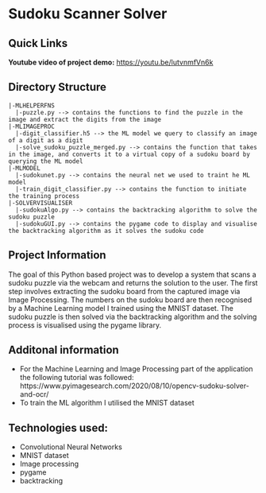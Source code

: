 # Sudoku Scanner Solver

## Quick Links

**Youtube video of project demo:** https://youtu.be/lutvnmfVn6k 

## Directory Structure
```
|-MLHELPERFNS
  |-puzzle.py --> contains the functions to find the puzzle in the image and extract the digits from the image
|-MLIMAGEPROC
  |-digit_classifier.h5 --> the ML model we query to classify an image of a digit as a digit
  |-solve_sudoku_puzzle_merged.py --> contains the function that takes in the image, and converts it to a virtual copy of a sudoku board by querying the ML model
|-MLMODEL
  |-sudokunet.py --> contains the neural net we used to traint he ML model
  |-train_digit_classifier.py --> contains the function to initiate the training process
|-SOLVERVISUALISER
  |-sudokuAlgo.py --> contains the backtracking algorithm to solve the sudoku puzzle
  |-sudokuGUI.py --> contains the pygame code to display and visualise the backtracking algorithm as it solves the sudoku code
```
## Project Information

The goal of this Python based project was to develop a system that scans a sudoku puzzle via the webcam and returns the solution to the user. The first step involves extracting the sudoku board from the captured image via Image Processing. The numbers on the sudoku board are then recognised by a Machine Learning model I trained using the MNIST dataset. The sudoku puzzle is then solved via the backtracking algorithm and the solving process is visualised using the pygame library. 

## Additonal information
<ul>
<li>For the Machine Learning and Image Processing part of the application the following tutorial was followed: https://www.pyimagesearch.com/2020/08/10/opencv-sudoku-solver-and-ocr/
<br>
<li>To train the ML algorithm I utilised the MNIST dataset
  </ul>

## Technologies used:
<ul>
  <li> Convolutional Neural Networks
    <li> MNIST dataset
    <li> Image processing
      <li> pygame
        <li> backtracking
  </ul>
